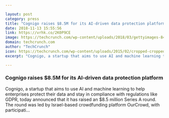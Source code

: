 ```yaml
---

layout: post
category: press
title: "Cognigo raises $8.5M for its AI-driven data protection platform"
date: 2018-11-13 15:55:56
link: https://vrhk.co/2K0P9CE
image: https://techcrunch.com/wp-content/uploads/2018/03/gettyimages-845790860.jpg?w=600
domain: techcrunch.com
author: "TechCrunch"
icon: https://techcrunch.com/wp-content/uploads/2015/02/cropped-cropped-favicon-gradient.png?w=180
excerpt: "Cognigo, a startup that aims to use AI and machine learning to help enterprises protect their data and stay in compliance with regulations like GDPR, today announced that it has raised an $8.5 million Series A round. The round was led by Israel-based crowdfunding platform OurCrowd, with participati…"

---
```


### Cognigo raises $8.5M for its AI-driven data protection platform

Cognigo, a startup that aims to use AI and machine learning to help enterprises protect their data and stay in compliance with regulations like GDPR, today announced that it has raised an $8.5 million Series A round. The round was led by Israel-based crowdfunding platform OurCrowd, with participati…